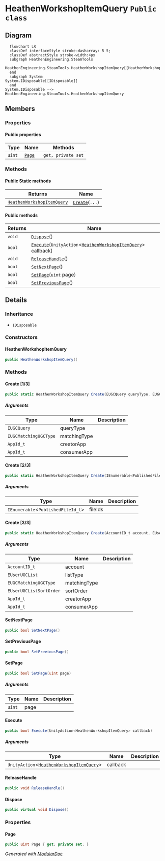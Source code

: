 # HeathenWorkshopItemQuery `Public class`

## Diagram
```mermaid
  flowchart LR
  classDef interfaceStyle stroke-dasharray: 5 5;
  classDef abstractStyle stroke-width:4px
  subgraph HeathenEngineering.SteamTools
  HeathenEngineering.SteamTools.HeathenWorkshopItemQuery[[HeathenWorkshopItemQuery]]
  end
  subgraph System
System.IDisposable[[IDisposable]]
  end
System.IDisposable --> HeathenEngineering.SteamTools.HeathenWorkshopItemQuery
```

## Members
### Properties
#### Public  properties
| Type | Name | Methods |
| --- | --- | --- |
| `uint` | [`Page`](#page) | `get, private set` |

### Methods
#### Public Static methods
| Returns | Name |
| --- | --- |
| [`HeathenWorkshopItemQuery`](heathenengineeringsteamtools-HeathenWorkshopItemQuery) | [`Create`](#create-13)(`...`) |

#### Public  methods
| Returns | Name |
| --- | --- |
| `void` | [`Dispose`](#dispose)() |
| `bool` | [`Execute`](#execute)(`UnityAction`&lt;[`HeathenWorkshopItemQuery`](heathenengineeringsteamtools-HeathenWorkshopItemQuery)&gt; callback) |
| `void` | [`ReleaseHandle`](#releasehandle)() |
| `bool` | [`SetNextPage`](#setnextpage)() |
| `bool` | [`SetPage`](#setpage)(`uint` page) |
| `bool` | [`SetPreviousPage`](#setpreviouspage)() |

## Details
### Inheritance
 - `IDisposable`

### Constructors
#### HeathenWorkshopItemQuery
```csharp
public HeathenWorkshopItemQuery()
```

### Methods
#### Create [1/3]
```csharp
public static HeathenWorkshopItemQuery Create(EUGCQuery queryType, EUGCMatchingUGCType matchingType, AppId_t creatorApp, AppId_t consumerApp)
```
##### Arguments
| Type | Name | Description |
| --- | --- | --- |
| `EUGCQuery` | queryType |   |
| `EUGCMatchingUGCType` | matchingType |   |
| `AppId_t` | creatorApp |   |
| `AppId_t` | consumerApp |   |

#### Create [2/3]
```csharp
public static HeathenWorkshopItemQuery Create(IEnumerable<PublishedFileId_t> fileIds)
```
##### Arguments
| Type | Name | Description |
| --- | --- | --- |
| `IEnumerable`&lt;`PublishedFileId_t`&gt; | fileIds |   |

#### Create [3/3]
```csharp
public static HeathenWorkshopItemQuery Create(AccountID_t account, EUserUGCList listType, EUGCMatchingUGCType matchingType, EUserUGCListSortOrder sortOrder, AppId_t creatorApp, AppId_t consumerApp)
```
##### Arguments
| Type | Name | Description |
| --- | --- | --- |
| `AccountID_t` | account |   |
| `EUserUGCList` | listType |   |
| `EUGCMatchingUGCType` | matchingType |   |
| `EUserUGCListSortOrder` | sortOrder |   |
| `AppId_t` | creatorApp |   |
| `AppId_t` | consumerApp |   |

#### SetNextPage
```csharp
public bool SetNextPage()
```

#### SetPreviousPage
```csharp
public bool SetPreviousPage()
```

#### SetPage
```csharp
public bool SetPage(uint page)
```
##### Arguments
| Type | Name | Description |
| --- | --- | --- |
| `uint` | page |   |

#### Execute
```csharp
public bool Execute(UnityAction<HeathenWorkshopItemQuery> callback)
```
##### Arguments
| Type | Name | Description |
| --- | --- | --- |
| `UnityAction`&lt;[`HeathenWorkshopItemQuery`](heathenengineeringsteamtools-HeathenWorkshopItemQuery)&gt; | callback |   |

#### ReleaseHandle
```csharp
public void ReleaseHandle()
```

#### Dispose
```csharp
public virtual void Dispose()
```

### Properties
#### Page
```csharp
public uint Page { get; private set; }
```

*Generated with* [*ModularDoc*](https://github.com/hailstorm75/ModularDoc)
